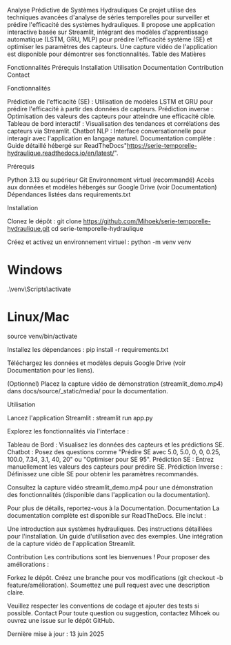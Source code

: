 Analyse Prédictive de Systèmes Hydrauliques
Ce projet utilise des techniques avancées d'analyse de séries temporelles pour surveiller et prédire l'efficacité des systèmes hydrauliques. Il propose une application interactive basée sur Streamlit, intégrant des modèles d'apprentissage automatique (LSTM, GRU, MLP) pour prédire l'efficacité système (SE) et optimiser les paramètres des capteurs. Une capture vidéo de l'application est disponible pour démontrer ses fonctionnalités.
Table des Matières

Fonctionnalités
Prérequis
Installation
Utilisation
Documentation
Contribution
Contact

Fonctionnalités

Prédiction de l'efficacité (SE) : Utilisation de modèles LSTM et GRU pour prédire l'efficacité à partir des données de capteurs.
Prédiction inverse : Optimisation des valeurs des capteurs pour atteindre une efficacité cible.
Tableau de bord interactif : Visualisation des tendances et corrélations des capteurs via Streamlit.
Chatbot NLP : Interface conversationnelle pour interagir avec l'application en langage naturel.
Documentation complète : Guide détaillé hébergé sur ReadTheDocs"https://serie-temporelle-hydraulique.readthedocs.io/en/latest/".

Prérequis

Python 3.13 ou supérieur
Git
Environnement virtuel (recommandé)
Accès aux données et modèles hébergés sur Google Drive (voir Documentation)
Dépendances listées dans requirements.txt

Installation

Clonez le dépôt :
git clone https://github.com/Mihoek/serie-temporelle-hydraulique.git
cd serie-temporelle-hydraulique


Créez et activez un environnement virtuel :
python -m venv venv
# Windows
.\venv\Scripts\activate
# Linux/Mac
source venv/bin/activate


Installez les dépendances :
pip install -r requirements.txt


Téléchargez les données et modèles depuis Google Drive (voir Documentation pour les liens).

(Optionnel) Placez la capture vidéo de démonstration (streamlit_demo.mp4) dans docs/source/_static/media/ pour la documentation.


Utilisation

Lancez l'application Streamlit :
streamlit run app.py


Explorez les fonctionnalités via l'interface :

Tableau de Bord : Visualisez les données des capteurs et les prédictions SE.
Chatbot : Posez des questions comme "Prédire SE avec 5.0, 5.0, 0, 0, 0.25, 100.0, 7.34, 3.1, 40, 20" ou "Optimiser pour SE 95".
Prédiction SE : Entrez manuellement les valeurs des capteurs pour prédire SE.
Prédiction Inverse : Définissez une cible SE pour obtenir les paramètres recommandés.


Consultez la capture vidéo streamlit_demo.mp4 pour une démonstration des fonctionnalités (disponible dans l'application ou la documentation).


Pour plus de détails, reportez-vous à la Documentation.
Documentation
La documentation complète est disponible sur ReadTheDocs. Elle inclut :

Une introduction aux systèmes hydrauliques.
Des instructions détaillées pour l'installation.
Un guide d'utilisation avec des exemples.
Une intégration de la capture vidéo de l'application Streamlit.

Contribution
Les contributions sont les bienvenues ! Pour proposer des améliorations :

Forkez le dépôt.
Créez une branche pour vos modifications (git checkout -b feature/amélioration).
Soumettez une pull request avec une description claire.

Veuillez respecter les conventions de codage et ajouter des tests si possible.
Contact
Pour toute question ou suggestion, contactez Mihoek ou ouvrez une issue sur le dépôt GitHub.

Dernière mise à jour : 13 juin 2025
